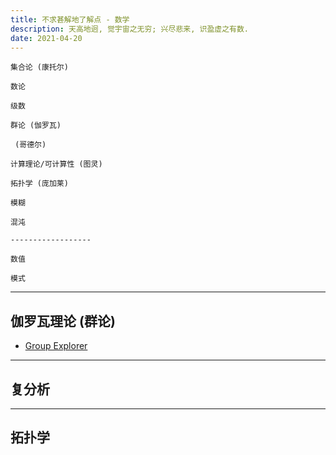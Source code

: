 ```yaml
---
title: 不求甚解地了解点 - 数学
description: 天高地迥, 觉宇宙之无穷; 兴尽悲来, 识盈虚之有数.
date: 2021-04-20
---
```


```
集合论 (康托尔)

数论

级数

群论 (伽罗瓦)

 (哥德尔)

计算理论/可计算性 (图灵)

拓扑学 (庞加莱)

模糊

混沌

------------------

数值

模式
```

------------------

## 伽罗瓦理论 (群论)

* [Group Explorer](https://github.com/nathancarter/group-explorer)

------------------

## 复分析

------------------

## 拓扑学
